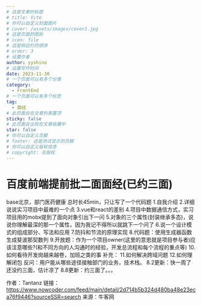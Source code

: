 ```yaml
---
# 这是文章的标题
# title: Vite
# 你可以自定义封面图片
# cover: /assets/images/cover1.jpg
# 这是页面的图标
# icon: file
# 这是侧边栏的顺序
# order: 3
# 设置作者
author: yyshino
# 设置写作时间
date: 2023-11-30
# 一个页面可以有多个分类
category:
  - FrontEnd
# 一个页面可以有多个标签
tag:
  - 面经
# 此页面会在文章列表置顶
sticky: false
# 此页面会出现在文章收藏中
star: false
# 你可以自定义页脚
# footer: 这是测试显示的页脚
# 你可以自定义版权信息
# copyright: 无版权
---
```


# 百度前端提前批二面面经(已约三面)

base北京，部门医药健康
总时长45min，只让写了一个代码题
1.自我介绍
2.详细说说实习项目中最难的一个点
3.vue和react的差别
4.项目中数据通信方式，实习项目用的mobx提到了面向对象引出下一问
5.对象的三个属性(封装继承多态)，说说你理解最深的那一个属性，因为我记不得所以就跳下一个问了
6.说一个设计模式的组成部分、写法和应用
7.防抖和节流的原理实现
8.代码题：使用生成器函数生成斐波那契数列
9.开放题：作为一个项目owner(这里的意思就是项目参与者)应该注意哪些?(和不同方向的人沟通时的经验，开发总流程和每个流程的重点等)
10.如何看待开发岗越来越卷，加班之类的事
补充：
11.如何解决跨域问题
12.如何理解闭包
反问：用户能从哪些途径接触部门的业务，技术栈。
8.2更新：快一周了还没约三面，估计凉了
8.8更新：约三面了。。。



作者：Tantanz
链接：https://www.nowcoder.com/feed/main/detail/2d714b5b324d480ba48e23eca76f9446?sourceSSR=search
来源：牛客网